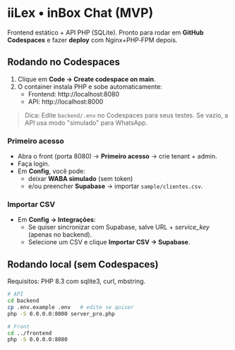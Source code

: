 # iiLex • inBox Chat (MVP)

Frontend estático + API PHP (SQLite). Pronto para rodar em **GitHub Codespaces** e fazer **deploy** com Nginx+PHP‑FPM depois.

## Rodando no Codespaces

1. Clique em **Code → Create codespace on main**.
2. O container instala PHP e sobe automaticamente:
   - Frontend: http://localhost:8080
   - API: http://localhost:8000

> Dica: Edite `backend/.env` no Codespaces para seus testes. Se vazio, a API usa modo "simulado" para WhatsApp.

### Primeiro acesso
- Abra o front (porta 8080) → **Primeiro acesso** → crie tenant + admin.
- Faça login.
- Em **Config**, você pode:
  - deixar **WABA simulado** (sem token)
  - e/ou preencher **Supabase** → importar `sample/clientes.csv`.

### Importar CSV
- Em **Config → Integrações**:
  - Se quiser sincronizar com Supabase, salve URL + *service_key* (apenas no backend).
  - Selecione um CSV e clique **Importar CSV → Supabase**.

## Rodando local (sem Codespaces)

Requisitos: PHP 8.3 com sqlite3, curl, mbstring.

```bash
# API
cd backend
cp .env.example .env   # edite se quiser
php -S 0.0.0.0:8000 server_pro.php

# Front
cd ../frontend
php -S 0.0.0.0:8080
